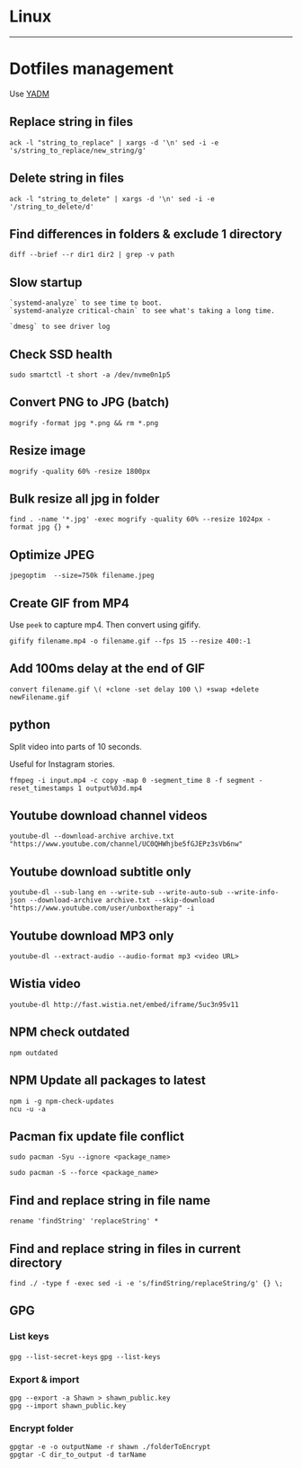 # Linux

---

# Dotfiles management

Use [YADM](https://yadm.io)


## Replace string in files

    ack -l "string_to_replace" | xargs -d '\n' sed -i -e 's/string_to_replace/new_string/g'

## Delete string in files

    ack -l "string_to_delete" | xargs -d '\n' sed -i -e '/string_to_delete/d'

## Find differences in folders & exclude 1 directory

    diff --brief --r dir1 dir2 | grep -v path

## Slow startup

    `systemd-analyze` to see time to boot.
    `systemd-analyze critical-chain` to see what's taking a long time.

    `dmesg` to see driver log

## Check SSD health

    sudo smartctl -t short -a /dev/nvme0n1p5

## Convert PNG to JPG (batch)

    mogrify -format jpg *.png && rm *.png

## Resize image

    mogrify -quality 60% -resize 1800px

## Bulk resize all jpg in folder

    find . -name '*.jpg' -exec mogrify -quality 60% --resize 1024px -format jpg {} +

## Optimize JPEG

    jpegoptim  --size=750k filename.jpeg

## Create GIF from MP4

Use `peek` to capture mp4. Then convert using gifify.

    gifify filename.mp4 -o filename.gif --fps 15 --resize 400:-1

## Add 100ms delay at the end of GIF

    convert filename.gif \( +clone -set delay 100 \) +swap +delete newFilename.gif

## python
Split video into parts of 10 seconds.

Useful for Instagram stories.

    ffmpeg -i input.mp4 -c copy -map 0 -segment_time 8 -f segment -reset_timestamps 1 output%03d.mp4

## Youtube download channel videos

    youtube-dl --download-archive archive.txt "https://www.youtube.com/channel/UC0QHWhjbe5fGJEPz3sVb6nw"

## Youtube download subtitle only

    youtube-dl --sub-lang en --write-sub --write-auto-sub --write-info-json --download-archive archive.txt --skip-download "https://www.youtube.com/user/unboxtherapy" -i

## Youtube download MP3 only

    youtube-dl --extract-audio --audio-format mp3 <video URL>

## Wistia video

    youtube-dl http://fast.wistia.net/embed/iframe/5uc3n95v11

## NPM check outdated

    npm outdated

## NPM Update all packages to latest

    npm i -g npm-check-updates
    ncu -u -a

## Pacman fix update file conflict

    sudo pacman -Syu --ignore <package_name>

    sudo pacman -S --force <package_name>

## Find and replace string in file name

```
rename 'findString' 'replaceString' *
```

## Find and replace string in files in current directory

```
find ./ -type f -exec sed -i -e 's/findString/replaceString/g' {} \;
```

## GPG
### List keys

`gpg --list-secret-keys`
`gpg --list-keys`

### Export & import

```
gpg --export -a Shawn > shawn_public.key
gpg --import shawn_public.key
```
### Encrypt folder

```
gpgtar -e -o outputName -r shawn ./folderToEncrypt
gpgtar -C dir_to_output -d tarName
```
